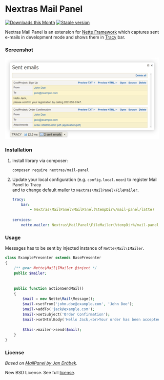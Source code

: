 # Nextras Mail Panel

[![Downloads this Month](https://img.shields.io/packagist/dm/nextras/mail-panel.svg?style=flat)](https://packagist.org/packages/nextras/mail-panel)
[![Stable version](http://img.shields.io/packagist/v/nextras/mail-panel.svg?style=flat)](https://packagist.org/packages/nextras/mail-panel)

Nextras Mail Panel is an extension for [Nette Framework](https://nette.org) which captures sent e-mails in development mode and shows them in [Tracy](https://tracy.nette.org) bar.


### Screenshot

<img src="doc/assets/screenshot.png" width="681">


### Installation

1. Install library via composer:

	```bash
	composer require nextras/mail-panel
	```

2. Update your local configuration (e.g. `config.local.neon`) to register Mail Panel to Tracy<br>and to change default mailer to `Nextras\MailPanel\FileMailer`.

	```yml
	tracy:
		bar:
			- Nextras\MailPanel\MailPanel(%tempDir%/mail-panel/latte)

	services:
		nette.mailer: Nextras\MailPanel\FileMailer(%tempDir%/mail-panel/mails)
	```


### Usage

Messages has to be sent by injected instance of `Nette\Mail\IMailer`.

```php
class ExamplePresenter extends BasePresenter
{
	/** @var Nette\Mail\IMailer @inject */
	public $mailer;


	public function actionSendMail()
	{
		$mail = new Nette\Mail\Message();
		$mail->setFrom('john.doe@example.com', 'John Doe');
		$mail->addTo('jack@example.com');
		$mail->setSubject('Order Confirmation');
		$mail->setHtmlBody('Hello Jack,<br>Your order has been accepted.');

		$this->mailer->send($mail);
	}
}
```


### License

*Based on [MailPanel by Jan Drábek](https://packagist.org/packages/jandrabek/nette-mailpanel).*

New BSD License. See full [license](license.md).
